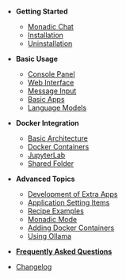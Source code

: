 - **Getting Started**

    - [Monadic Chat](/README.md)
    - [Installation](/installation.md)
    - [Uninstallation](/uninstallation.md)

- **Basic Usage**

    - [Console Panel](/console-panel.md)
    - [Web Interface](/web-interface.md)
    - [Message Input](/message-input.md)
    - [Basic Apps](/basic-apps.md)
    - [Language Models](/language-models.md)

- **Docker Integration**
    - [Basic Architecture](/basic-architecture.md)
    - [Docker Containers](/docker-access.md)
    - [JupyterLab](/jupyterlab.md)
    - [Shared Folder](/shared-folder.md)

- **Advanced Topics**

    - [Development of Extra Apps](/develop_apps.md)
    - [Application Setting Items](/setting-items.md)
    - [Recipe Examples](/recipe-examples.md)
    - [Monadic Mode](/monadic-mode.md)
    - [Adding Docker Containers](/adding-containers.md)
    - [Using Ollama](/ollama.md)

- [**Frequently Asked Questions**](/faq.md)
- [Changelog](/changelog.md)
